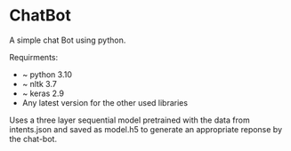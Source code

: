 # ChatBot

A simple chat Bot using python.

Requirments:
- ~ python 3.10
- ~ nltk 3.7
- ~ keras 2.9
- Any latest version for the other used libraries

Uses a three layer sequential model pretrained with the data from intents.json and saved as model.h5 to generate an appropriate reponse by the chat-bot.

